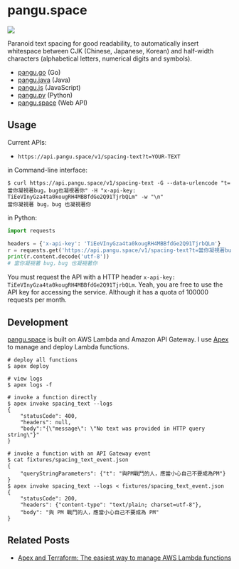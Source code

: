 # pangu.space

[![](https://img.shields.io/badge/made%20with-%e2%9d%a4-ff69b4.svg?style=flat-square)](https://vinta.ws/code/)

Paranoid text spacing for good readability, to automatically insert whitespace between CJK (Chinese, Japanese, Korean) and half-width characters (alphabetical letters, numerical digits and symbols).

- [pangu.go](https://github.com/vinta/pangu) (Go)
- [pangu.java](https://github.com/vinta/pangu.java) (Java)
- [pangu.js](https://github.com/vinta/pangu.js) (JavaScript)
- [pangu.py](https://github.com/vinta/pangu.py) (Python)
- [pangu.space](https://github.com/vinta/pangu.space) (Web API)

## Usage

Current APIs:

- `https://api.pangu.space/v1/spacing-text?t=YOUR-TEXT`

in Command-line interface:

```console
$ curl https://api.pangu.space/v1/spacing-text -G --data-urlencode "t=當你凝視著bug，bug也凝視著你" -H "x-api-key: TiEeVInyGza4ta0kougRH4MBBfdGe2Q91TjrbQLm" -w "\n"
當你凝視著 bug，bug 也凝視著你
```

in Python:

```python
import requests

headers = {'x-api-key': 'TiEeVInyGza4ta0kougRH4MBBfdGe2Q91TjrbQLm'}
r = requests.get('https://api.pangu.space/v1/spacing-text?t=當你凝視著bug，bug也凝視著你', headers=headers)
print(r.content.decode('utf-8'))
# 當你凝視著 bug，bug 也凝視著你
```

You must request the API with a HTTP header `x-api-key: TiEeVInyGza4ta0kougRH4MBBfdGe2Q91TjrbQLm`. Yeah, you are free to use the API key for accessing the service. Although it has a quota of 100000 requests per month.

## Development

[pangu.space](https://api.pangu.space/v1/) is built on AWS Lambda and Amazon API Gateway. I use [Apex](http://apex.run/) to manage and deploy Lambda functions.

```console
# deploy all functions
$ apex deploy

# view logs
$ apex logs -f

# invoke a function directly
$ apex invoke spacing_text --logs
{
    "statusCode": 400,
    "headers": null,
    "body":"{\"message\": \"No text was provided in HTTP query string\"}"
}

# invoke a function with an API Gateway event
$ cat fixtures/spacing_text_event.json
{
    "queryStringParameters": {"t": "與PM戰鬥的人，應當小心自己不要成為PM"}
}
$ apex invoke spacing_text --logs < fixtures/spacing_text_event.json
{
    "statusCode": 200,
    "headers": {"content-type": "text/plain; charset=utf-8"},
    "body": "與 PM 戰鬥的人，應當小心自己不要成為 PM"
}
```

## Related Posts

- [Apex and Terraform: The easiest way to manage AWS Lambda functions](https://vinta.ws/code/apex-and-terraform-the-easiest-way-to-manage-aws-lambda-functions.html)
